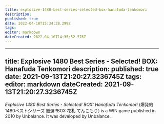 ```yaml
---
title: explosive-1480-best-series-selected-box-hanafuda-tenkomori
description: 
published: true
date: 2022-04-10T15:34:28.299Z
tags: 
editor: markdown
dateCreated: 2022-04-10T14:35:52.576Z
---
```


---
title: Explosive 1480 Best Series - Selected! BOX: Hanafuda Tenkomori
description: 
published: true
date: 2021-09-13T21:20:27.3236745Z 
tags: 
editor: markdown
dateCreated: 2021-09-13T21:20:27.3236745Z
---
_Explosive 1480 Best Series - Selected! BOX: Hanafuda Tenkomori_ (<span lang='ja'>爆発的1480ベストシリーズ 厳選!!BOX 花札 てんこもり</span>) is a WIN game published in 2010 by Unbalance.
It was developed by Unbalance.
